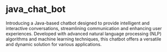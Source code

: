 # java_chat_bot
Introducing a Java-based chatbot designed to provide intelligent and interactive conversations, streamlining communication and enhancing user experiences. Developed with advanced natural language processing (NLP) algorithms and machine learning techniques, this chatbot offers a versatile and dynamic solution for various applications.

